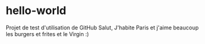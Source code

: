 # hello-world
Projet de test d'utilisation de GitHub
Salut,
J'habite Paris et j'aime beaucoup les burgers et frites et le Virgin :)
